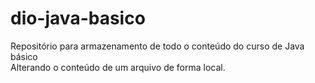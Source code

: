 # dio-java-basico
Repositório para armazenamento de todo o conteúdo do curso de Java básico <br>
Alterando o conteúdo de um arquivo de forma local.
